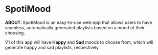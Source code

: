# SpotiMood

**ABOUT**: SpotiMood is an easy-to-use web-app that allows users to have seamless, automatically generated playlists based on a mood of their choosing. 

V1 of this app will have **Happy** and **Sad** moods to choose from, which will generate happy and sad playlists, respectively. 
